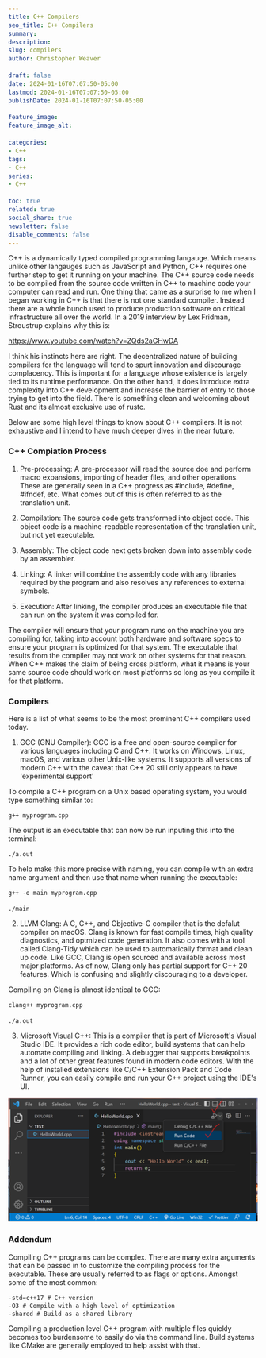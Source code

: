 ```yaml
---
title: C++ Compilers
seo_title: C++ Compilers
summary: 
description: 
slug: compilers
author: Christopher Weaver

draft: false
date: 2024-01-16T07:07:50-05:00
lastmod: 2024-01-16T07:07:50-05:00
publishDate: 2024-01-16T07:07:50-05:00

feature_image: 
feature_image_alt: 

categories:
- C++
tags:
- C++
series:
- C++

toc: true
related: true
social_share: true
newsletter: false
disable_comments: false
---
```


C++ is a dynamically typed compiled programming langauge. Which means unlike other langauges such as JavaScript and Python, C++ requires one further step to get it running on your machine. The C++ source code needs to be compiled from the source code written in C++ to machine code your computer can read and run. One thing that came as a surprise to me when I began working in C++ is that there is not one standard compiler. Instead there are a whole bunch used to produce production software on critical infrastructure all over the world. In a 2019 interview by Lex Fridman, Stroustrup explains why this is:

https://www.youtube.com/watch?v=ZQds2aGHwDA

I think his instincts here are right. The decentralized nature of building compilers for the language will tend to spurt innovation and discourage complacency. This is important for a language whose existence is largely tied to its runtime performance. On the other hand, it does introduce extra complexity into C++ development and increase the barrier of entry to those trying to get into the field. There is something clean and welcoming about Rust and its almost exclusive use of rustc.

Below are some high level things to know about C++ compilers. It is not exhaustive and I intend to have much deeper dives in the near future. 

### C++ Compiation Process

1. Pre-processing: A pre-processor will read the source doe and perform macro expansions, importing of header files, and other operations. These are generally seen in a C++ progress as #include, #define, #ifndef, etc. What comes out of this is often referred to as the translation unit. 

2. Compilation: The source code gets transformed into object code. This object code is a machine-readable representation of the translation unit, but not yet executable. 

3. Assembly: The object code next gets broken down into assembly code by an assembler. 

4. Linking: A linker will combine the assembly code with any libraries required by the program and also resolves any references to external symbols.

5. Execution: After linking, the compiler produces an executable file that can run on the system it was compiled for. 

The compiler will ensure that your program runs on the machine you are compiling for, taking into account both hardware and software specs to ensure your program is optimized for that system. The executable that results from the compiler may not work on other systems for that reason. When C++ makes the claim of being cross platform, what it means is your same source code should work on most platforms so long as you compile it for that platform. 

### Compilers

Here is a list of what seems to be the most prominent C++ compilers used today. 

1. GCC (GNU Compiler): GCC is a free and open-source compiler for various languages including C and C++. It works on Windows, Linux, macOS, and various other Unix-like systems. It supports all versions of modern C++ with the caveat that C++ 20 still only appears to have 'experimental support'

To compile a C++ program on a Unix based operating system, you would type something similar to:

```
g++ myprogram.cpp
```

The output is an executable that can now be run inputing this into the terminal:

```
./a.out
```

To help make this more precise with naming, you can compile with an extra name argument and then use that name when running the executable:

```
g++ -o main myprogram.cpp

./main
```

2. LLVM Clang: A C, C++, and Objective-C compiler that is the defalut compiler on macOS. Clang is known for fast compile times, high quality diagnostics, and optmized code generation. It also comes with a tool called Clang-Tidy which can be used to automatically format and clean up code. Like GCC, Clang is open sourced and available across most major platforms. As of now, Clang only has partial support for C++ 20 features. Which is confusing and slightly discouraging to a developer. 

Compiling on Clang is almost identical to GCC:

```
clang++ myprogram.cpp

./a.out
```

3. Microsoft Visual C++: This is a compiler that is part of Microsoft's Visual Studio IDE. It provides a rich code editor, build systems that can help automate compiling and linking. A debugger that supports breakpoints and a lot of other great features found in modern code editors. With the help of installed extensions like C/C++ Extension Pack and Code Runner, you can easily compile and run your C++ project using the IDE's UI. 

![image info](./vs-run.png)

### Addendum

Compiling C++ programs can be complex. There are many extra arguments that can be passed in to customize the compiling process for the executable. These are usually referred to as flags or options. Amongst some of the most common:

```
-std=c++17 # C++ version
-O3 # Compile with a high level of optimization
-shared # Build as a shared library
```

Compiling a production level C++ program with multiple files quickly becomes too burdensome to easily do via the command line. Build systems like CMake are generally employed to help assist with that. 
